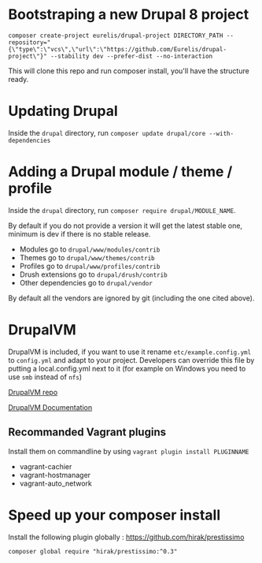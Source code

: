 # Bootstraping a new Drupal 8 project

```
composer create-project eurelis/drupal-project DIRECTORY_PATH --repository="{\"type\":\"vcs\",\"url\":\"https://github.com/Eurelis/drupal-project\"}" --stability dev --prefer-dist --no-interaction
```

This will clone this repo and run composer install, you'll have the structure ready.

# Updating Drupal

Inside the `drupal` directory, run `composer update drupal/core --with-dependencies`

# Adding a Drupal module / theme / profile

Inside the `drupal` directory, run `composer require drupal/MODULE_NAME`.

By default if you do not provide a version it will get the latest stable one, minimum is dev if there is no stable release.

* Modules go to `drupal/www/modules/contrib`
* Themes go to `drupal/www/themes/contrib`
* Profiles go to `drupal/www/profiles/contrib`
* Drush extensions go to `drupal/drush/contrib`
* Other dependencies go to `drupal/vendor`

By default all the vendors are ignored by git (including the one cited above).

# DrupalVM

DrupalVM is included, if you want to use it rename `etc/example.config.yml` to `config.yml` and adapt to your project.
Developers can override this file by putting a local.config.yml next to it (for example on Windows you need to use `smb` instead of `nfs`)

[DrupalVM repo](https://github.com/geerlingguy/drupal-vm)

[DrupalVM Documentation](http://docs.drupalvm.com/en/latest/)

## Recommanded Vagrant plugins

Install them on commandline by using `vagrant plugin install PLUGINNAME`

* vagrant-cachier
* vagrant-hostmanager
* vagrant-auto_network

# Speed up your composer install

Install the following plugin globally : https://github.com/hirak/prestissimo

`composer global require "hirak/prestissimo:^0.3"`

